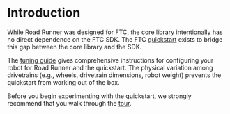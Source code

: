 # Introduction

While Road Runner was designed for FTC, the core library intentionally has no direct dependence on the FTC SDK. The FTC [quickstart](https://github.com/acmerobotics/road-runner-quickstart) exists to bridge this gap between the core library and the SDK.

The [tuning guide](tuning.md) gives comprehensive instructions for configuring your robot for Road Runner and the quickstart. The physical variation among drivetrains (e.g., wheels, drivetrain dimensions, robot weight) prevents the quickstart from working out of the box.

Before you begin experimenting with the quickstart, we strongly recommend that you walk through the [tour](../tour/introduction.md).

